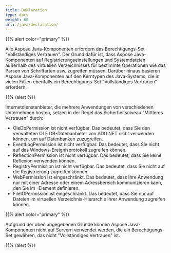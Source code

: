 ```yaml
---
title: Deklaration
type: docs
weight: 60
url: /java/declaration/
---
```


{{% alert color="primary" %}} 

Alle Aspose Java-Komponenten erfordern das Berechtigungs-Set "Vollständiges Vertrauen". Der Grund dafür ist, dass Aspose Java-Komponenten auf Registrierungseinstellungen und Systemdateien außerhalb des virtuellen Verzeichnisses für bestimmte Operationen wie das Parsen von Schriftarten usw. zugreifen müssen. Darüber hinaus basieren Aspose Java-Komponenten auf den Kerntypen des Java-Systems, die in vielen Fällen ebenfalls ein Berechtigungs-Set "Vollständiges Vertrauen" erfordern. 

{{% /alert %}} 

Internetdienstanbieter, die mehrere Anwendungen von verschiedenen Unternehmen hosten, setzen in der Regel das Sicherheitsniveau "Mittleres Vertrauen" durch: 

- OleDbPermission ist nicht verfügbar. Das bedeutet, dass Sie den verwalteten OLE DB-Datenanbieter von ADO.NET nicht verwenden können, um auf Datenbanken zuzugreifen.
- EventLogPermission ist nicht verfügbar. Das bedeutet, dass Sie nicht auf das Windows-Ereignisprotokoll zugreifen können.
- ReflectionPermission ist nicht verfügbar. Das bedeutet, dass Sie keine Reflexion verwenden können.
- RegistryPermission ist nicht verfügbar. Das bedeutet, dass Sie nicht auf die Registrierung zugreifen können.
- WebPermission ist eingeschränkt. Das bedeutet, dass Ihre Anwendung nur mit einer Adresse oder einem Adressbereich kommunizieren kann, den Sie im <trust>-Element definieren.
- FileIOPermission ist eingeschränkt. Das bedeutet, dass Sie nur auf Dateien im virtuellen Verzeichnis-Hierarchie Ihrer Anwendung zugreifen können.

{{% alert color="primary" %}} 

Aufgrund der oben angegebenen Gründe können Aspose Java-Komponenten nicht auf Servern verwendet werden, die ein Berechtigungs-Set gewähren, das nicht "Vollständiges Vertrauen" ist. 

{{% /alert %}}